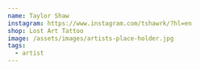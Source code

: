 ```yaml
---
name: Taylor Shaw
instagram: https://www.instagram.com/tshawrk/?hl=en
shop: Lost Art Tattoo
image: /assets/images/artists-place-holder.jpg
tags:
  - artist
---
```

